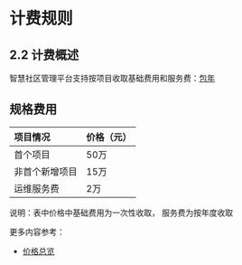# 计费规则

## 2.2  计费概述
智慧社区管理平台支持按项目收取基础费用和服务费：[包年](Billing-Overview.md)

 ## 规格费用

|项目情况   | 价格（元） |
|:----- |:----- |
|首个项目 |50万|
|非首个新增项目 |15万|
|运维服务费 |2万|

说明：表中价格中基础费用为一次性收取， 服务费为按年度收取

更多内容参考：

- [价格总览](Price-Overview.md)
